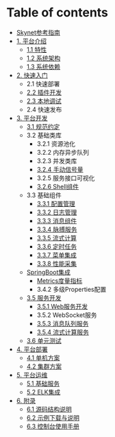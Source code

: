 # Table of contents

* [Skynet参考指南](README.md)
* [1. 平台介绍](1.-ping-tai-jie-shao/README.md)
  * [1.1 特性](1.-ping-tai-jie-shao/1.1-te-xing.md)
  * [1.2 系统架构](1.-ping-tai-jie-shao/1.2-xi-tong-jia-gou.md)
  * [1.3 系统依赖](1.-ping-tai-jie-shao/1.3-xi-tong-yi-lai.md)
* [2. 快速入门](2.-kuai-su-ru-men/README.md)
  * 2.1 快速部署
  * [2.2 插件开发](2.-kuai-su-ru-men/2.2-cha-jian-kai-fa.md)
  * [2.3 本地调试](2.-kuai-su-ru-men/2.3-ben-di-tiao-shi.md)
  * 2.4 快速发布
* [3. 平台开发](3.-ping-tai-kai-fa/README.md)
  * [3.1 规范约定](3.-ping-tai-kai-fa/3.1-gui-fan-yue-ding.md)
  * 3.2 基础类库
    * 3.2.1 资源池化
    * 3.2.2 内存异步队列
    * 3.2.3 并发类库
    * [3.2.4 手动信号量](3.-ping-tai-kai-fa/3.2-ji-chu-lei-ku/3.2.4-shou-dong-xin-hao-liang.md)
    * 3.2.5 服务接口可视化
    * [3.2.6 Shell组件](3.-ping-tai-kai-fa/3.2-ji-chu-lei-ku/3.2.6-shell-zu-jian.md)
  * 3.3 基础组件
    * [3.3.1 配置管理](3.-ping-tai-kai-fa/3.3-ji-chu-zu-jian/3.3.1-pei-zhi-guan-li.md)
    * [3.3.2 日志管理](3.-ping-tai-kai-fa/3.3-ji-chu-zu-jian/3.3.2-ri-zhi-guan-li.md)
    * [3.3.3 消息组件](3.-ping-tai-kai-fa/3.3-ji-chu-zu-jian/3.3.3-xiao-xi-zu-jian.md)
    * [3.3.4 脉搏服务](3.-ping-tai-kai-fa/3.3-ji-chu-zu-jian/3.3.4-mai-bo-fu-wu.md)
    * [3.3.5 流式计算](3.-ping-tai-kai-fa/3.3-ji-chu-zu-jian/3.3.5-liu-shi-ji-suan.md)
    * [3.3.6 定时任务](3.-ping-tai-kai-fa/3.3-ji-chu-zu-jian/3.3.6-ding-shi-ren-wu.md)
    * [3.3.7 菜单集成](3.-ping-tai-kai-fa/3.3-ji-chu-zu-jian/3.3.7-cai-dan-ji-cheng.md)
    * [3.3.8 性能采集](3.-ping-tai-kai-fa/3.3-ji-chu-zu-jian/3.3.8-xing-neng-cai-ji.md)
  * [SpringBoot集成](3.-ping-tai-kai-fa/springboot-ji-cheng/README.md)
    * [Metrics度量指标](3.-ping-tai-kai-fa/springboot-ji-cheng/metrics-du-liang-zhi-biao.md)
    * 3.4.2 多级Properties配置
  * [3.5 服务开发](3.-ping-tai-kai-fa/3.5-fu-wu-kai-fa/README.md)
    * [3.5.1 Web服务开发](3.-ping-tai-kai-fa/3.5-fu-wu-kai-fa/3.5.1-web-fu-wu-kai-fa.md)
    * 3.5.2 WebSocket服务
    * [3.5.3 消息队列服务](3.-ping-tai-kai-fa/3.5-fu-wu-kai-fa/3.5.3-xiao-xi-dui-lie-fu-wu.md)
    * [3.5.4 流式计算服务](3.-ping-tai-kai-fa/3.5-fu-wu-kai-fa/3.5.4-liu-shi-ji-suan-fu-wu.md)
  * [3.6 单元测试](3.-ping-tai-kai-fa/3.6-dan-yuan-ce-shi.md)
* [4. 平台部署](4.-ping-tai-bu-shu/README.md)
  * [4.1 单机方案](4.-ping-tai-bu-shu/4.1-dan-ji-fang-an.md)
  * [4.2 集群方案](4.-ping-tai-bu-shu/4.2-ji-qun-fang-an.md)
* [5. 平台运维](5.-ping-tai-yun-wei/README.md)
  * [5.1 基础服务](5.-ping-tai-yun-wei/5.1-ji-chu-fu-wu.md)
  * [5.2 ELK集成](5.-ping-tai-yun-wei/5.2-elk-ji-cheng.md)
* [6.  附录](6.-fu-lu/README.md)
  * [6.1 源码结构说明](6.-fu-lu/6.1-yuan-ma-jie-gou-shuo-ming.md)
  * [6.2 示例下载与说明](6.-fu-lu/6.2-shi-li-xia-zai-yu-shuo-ming.md)
  * [6.3 控制台使用手册](6.-fu-lu/6.3-kong-zhi-tai-shi-yong-shou-ce.md)

